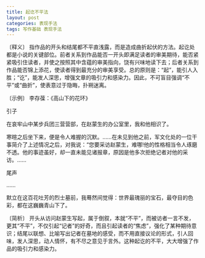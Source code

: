 ```yaml
---
title: 起讫不平法
layout: post
categories: 表现手法
tags: 写作基础 表现手法
---
```


〔释义〕 指作品的开头和结尾都不平直浅露，而是造成曲折起伏的方法。起讫处都是小说的关键部位。前者关系到作品能否一开头即满足读者的审美期待，能否紧紧吸引住读者，并使之按照其中含蕴的审美指向，饶有兴味地读下去；后者关系到作品能否锦上添花，使读者得到最充分的审美享受。总的原则是：“起”，能引人入胜；“讫”，能发人深思，增强文章的吸引力和感染力。因此，不可盲目强调“不平”或“曲折”，使表意过于隐晦，扑朔迷离。

〔示例〕 李存葆：《高山下的花环》

引子

在哀牢山中某步兵团三营营部，在赵蒙生的办公室里，我和他相识了。

寒暄之后坐下来，便是令人难握的沉默。……在未见到他之前，军文化处的一位干事简介了上述情况之后，对我说：“您要采访赵蒙生，难哪!他的性格相当令人琢磨不透。他的事迹虽好，却一直未能见诸报章，原因是他多次拒绝记者对他的采访。……

尾声

……

默立在这百花吐芳的烈士墓前，我蓦然间觉得：世界最瑰丽的宝石，最夺目的色彩，都在这巍巍青山下了。

〔简析〕 开头从访问赵蒙生写起，属于倒叙，本就“不平”，而被访者一言不发，更其“不平”，不仅引起“记者”的好奇，而且引起读者的“焦虑”，强化了某种期待意识；结尾以联想、比喻写出记者在墓地的感受，而不用直接议论的形式，引人回味，发人深思，动人情怀，有不尽之意见于言外。这种起讫的不平，大大增强了作品的吸引力和感染力。 